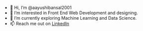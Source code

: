 - 👋 Hi, I’m @aayushibansal2001
- 👀 I’m interested in Front End Web Development and designing.
- 🌱 I’m currently exploring Machine Learning and Data Science.
- 📫 Reach me out on [LinkedIn](https://www.linkedin.com/in/aayushi-bansal1111/)

<!---
aayushibansal2001/aayushibansal2001 is a ✨ special ✨ repository because its `README.md` (this file) appears on your GitHub profile.
You can click the Preview link to take a look at your changes.
--->
